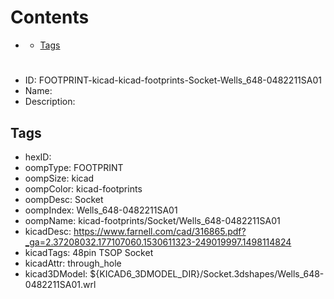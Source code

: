 



Contents
========

* [](#)
	* [Tags](#tags)

# 

- ID: FOOTPRINT-kicad-kicad-footprints-Socket-Wells_648-0482211SA01
- Name: 
- Description: 

## Tags

- hexID: 
- oompType: FOOTPRINT
- oompSize: kicad
- oompColor: kicad-footprints
- oompDesc: Socket
- oompIndex: Wells_648-0482211SA01
- oompName: kicad-footprints/Socket/Wells_648-0482211SA01
- kicadDesc: https://www.farnell.com/cad/316865.pdf?_ga=2.37208032.177107060.1530611323-249019997.1498114824
- kicadTags: 48pin TSOP Socket
- kicadAttr: through_hole
- kicad3DModel: ${KICAD6_3DMODEL_DIR}/Socket.3dshapes/Wells_648-0482211SA01.wrl
